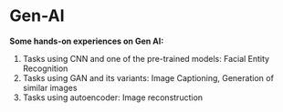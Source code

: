# Gen-AI
**Some hands-on experiences on Gen AI:**

1. Tasks using CNN and one of the pre-trained models: Facial Entity Recognition
2. Tasks using GAN and its variants: Image Captioning, Generation of similar images
3. Tasks using autoencoder: Image reconstruction


